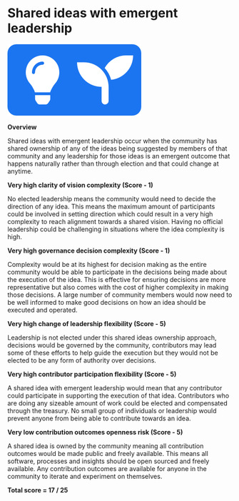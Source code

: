# Shared ideas with emergent leadership

![](../../.gitbook/assets/shared-idea-with-emergent-leadership.png)



**Overview**

Shared ideas with emergent leadership occur when the community has shared ownership of any of the ideas being suggested by members of that community and any leadership for those ideas is an emergent outcome that happens naturally rather than through election and that could change at anytime.



**Very high clarity of vision complexity (Score - 1)**

No elected leadership means the community would need to decide the direction of any idea. This means the maximum amount of participants could be involved in setting direction which could result in a very high complexity to reach alignment towards a shared vision. Having no official leadership could be challenging in situations where the idea complexity is high.



**Very high governance decision complexity (Score - 1)**

Complexity would be at its highest for decision making as the entire community would be able to participate in the decisions being made about the execution of the idea. This is effective for ensuring decisions are more representative but also comes with the cost of higher complexity in making those decisions. A large number of community members would now need to be well informed to make good decisions on how an idea should be executed and operated.



**Very high change of leadership flexibility (Score - 5)**

Leadership is not elected under this shared ideas ownership approach, decisions would be governed by the community, contributors may lead some of these efforts to help guide the execution but they would not be elected to be any form of authority over decisions.



**Very high contributor participation flexibility (Score - 5)**

A shared idea with emergent leadership would mean that any contributor could participate in supporting the execution of that idea. Contributors who are doing any sizeable amount of work could be elected and compensated through the treasury. No small group of individuals or leadership would prevent anyone from being able to contribute towards an idea.



**Very low contribution outcomes openness risk (Score - 5)**

A shared idea is owned by the community meaning all contribution outcomes would be made public and freely available. This means all software, processes and insights should be open sourced and freely available. Any contribution outcomes are available for anyone in the community to iterate and experiment on themselves.



**Total score = 17 / 25**
